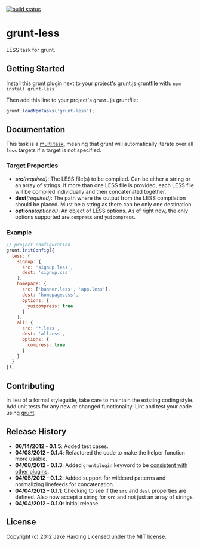 [![build status](https://secure.travis-ci.org/jharding/grunt-less.png)](http://travis-ci.org/jharding/grunt-less)
# grunt-less

LESS task for grunt.

## Getting Started
Install this grunt plugin next to your project's [grunt.js gruntfile][getting_started] with: `npm install grunt-less`

Then add this line to your project's `grunt.js` gruntfile:

```javascript
grunt.loadNpmTasks('grunt-less');
```

[npm_registry_page]: http://search.npmjs.org/#/grunt-less
[grunt]: https://github.com/cowboy/grunt
[getting_started]: https://github.com/cowboy/grunt/blob/master/docs/getting_started.md

## Documentation
This task is a [multi task][types_of_tasks], meaning that grunt will automatically iterate over all `less` targets if a target is not specified.

### Target Properties
*   __src__*(required)*: The LESS file(s) to be compiled. Can be either a string or an array of strings. If more than one LESS file is provided, each LESS file will be compiled individually and then concatenated together.
*   __dest__*(required)*: The path where the output from the LESS compilation should be placed. Must be a string as there can be only one destination.
*   __options__*(optional)*: An object of LESS options. As of right now, the only options supported are `compress` and `yuicompress`.

### Example

```javascript
// project configuration
grunt.initConfig({
  less: {
    signup: {
      src: 'signup.less',
      dest: 'signup.css'
    },
    homepage: {
      src: ['banner.less', 'app.less'],
      dest: 'homepage.css',
      options: {
        yuicompress: true
      }
    },
    all: {
      src: '*.less',
      dest: 'all.css',
      options: {
        compress: true
      }
    }
  }
});
```

[types_of_tasks]: https://github.com/cowboy/grunt/blob/master/docs/types_of_tasks.md

## Contributing
In lieu of a formal styleguide, take care to maintain the existing coding style. Add unit tests for any new or changed functionality. Lint and test your code using [grunt][grunt].

## Release History
*   __06/14/2012 - 0.1.5__: Added test cases. 
*   __04/08/2012 - 0.1.4__: Refactored the code to make the helper function more usable. 
*   __04/08/2012 - 0.1.3__: Added `gruntplugin` keyword to be [consistent with other plugins](https://github.com/cowboy/grunt/issues/111).
*   __04/05/2012 - 0.1.2__: Added support for wildcard patterns and normalizing linefeeds for concatenation. 
*   __04/04/2012 - 0.1.1__: Checking to see if the `src` and `dest` properties are defined. Also now accept a string for `src` and not just an array of strings.
*   __04/04/2012 - 0.1.0__: Initial release.

## License
Copyright (c) 2012 Jake Harding
Licensed under the MIT license.
